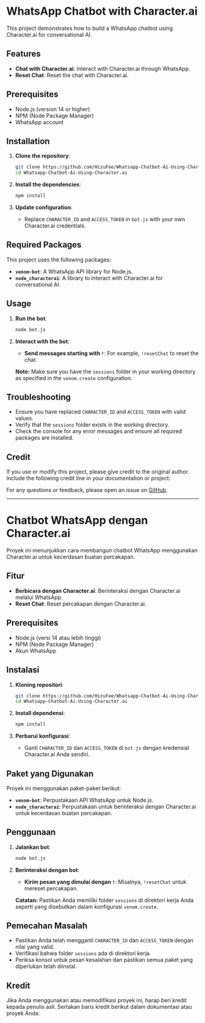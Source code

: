 # WhatsApp Chatbot with Character.ai

This project demonstrates how to build a WhatsApp chatbot using Character.ai for conversational AI.

## Features

- **Chat with Character.ai**: Interact with Character.ai through WhatsApp.
- **Reset Chat**: Reset the chat with Character.ai.

## Prerequisites

- Node.js (version 14 or higher)
- NPM (Node Package Manager)
- WhatsApp account

## Installation

1. **Clone the repository**:

    ```bash
    git clone https://github.com/HizuFee/Whatsapp-Chatbot-Ai-Using-Character.ai.git
    cd Whatsapp-Chatbot-Ai-Using-Character.ai
    ```

2. **Install the dependencies**:

    ```bash
    npm install
    ```

3. **Update configuration**:

    - Replace `CHARACTER_ID` and `ACCESS_TOKEN` in `bot.js` with your own Character.ai credentials.

## Required Packages

This project uses the following packages:

- **`venom-bot`**: A WhatsApp API library for Node.js.
- **`node_characterai`**: A library to interact with Character.ai for conversational AI.

## Usage

1. **Run the bot**:

    ```bash
    node bot.js
    ```

2. **Interact with the bot**:

    - **Send messages starting with `!`**: For example, `!resetChat` to reset the chat.
    
    **Note:** Make sure you have the `sessions` folder in your working directory as specified in the `venom.create` configuration.

## Troubleshooting

- Ensure you have replaced `CHARACTER_ID` and `ACCESS_TOKEN` with valid values.
- Verify that the `sessions` folder exists in the working directory.
- Check the console for any error messages and ensure all required packages are installed.

## Credit

If you use or modify this project, please give credit to the original author. Include the following credit line in your documentation or project:


For any questions or feedback, please open an issue on [GitHub](https://github.com/HizuFee/Whatsapp-Chatbot-Ai-Using-Character.ai/issues).

---

# Chatbot WhatsApp dengan Character.ai

Proyek ini menunjukkan cara membangun chatbot WhatsApp menggunakan Character.ai untuk kecerdasan buatan percakapan.

## Fitur

- **Berbicara dengan Character.ai**: Berinteraksi dengan Character.ai melalui WhatsApp.
- **Reset Chat**: Reset percakapan dengan Character.ai.

## Prerequisites

- Node.js (versi 14 atau lebih tinggi)
- NPM (Node Package Manager)
- Akun WhatsApp

## Instalasi

1. **Kloning repositori**:

    ```bash
    git clone https://github.com/HizuFee/Whatsapp-Chatbot-Ai-Using-Character.ai.git
    cd Whatsapp-Chatbot-Ai-Using-Character.ai
    ```

2. **Install dependensi**:

    ```bash
    npm install
    ```

3. **Perbarui konfigurasi**:

    - Ganti `CHARACTER_ID` dan `ACCESS_TOKEN` di `bot.js` dengan kredensial Character.ai Anda sendiri.

## Paket yang Digunakan

Proyek ini menggunakan paket-paket berikut:

- **`venom-bot`**: Perpustakaan API WhatsApp untuk Node.js.
- **`node_characterai`**: Perpustakaan untuk berinteraksi dengan Character.ai untuk kecerdasan buatan percakapan.

## Penggunaan

1. **Jalankan bot**:

    ```bash
    node bot.js
    ```

2. **Berinteraksi dengan bot**:

    - **Kirim pesan yang dimulai dengan `!`**: Misalnya, `!resetChat` untuk mereset percakapan.
    
    **Catatan:** Pastikan Anda memiliki folder `sessions` di direktori kerja Anda seperti yang disebutkan dalam konfigurasi `venom.create`.

## Pemecahan Masalah

- Pastikan Anda telah mengganti `CHARACTER_ID` dan `ACCESS_TOKEN` dengan nilai yang valid.
- Verifikasi bahwa folder `sessions` ada di direktori kerja.
- Periksa konsol untuk pesan kesalahan dan pastikan semua paket yang diperlukan telah diinstal.

## Kredit

Jika Anda menggunakan atau memodifikasi proyek ini, harap beri kredit kepada penulis asli. Sertakan baris kredit berikut dalam dokumentasi atau proyek Anda:

